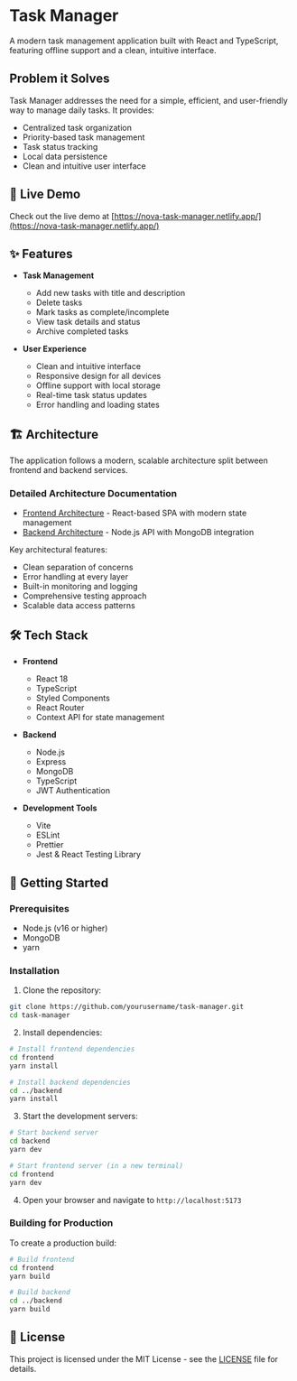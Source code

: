 # Task Manager

A modern task management application built with React and TypeScript, featuring offline support and a clean, intuitive interface.

## Problem it Solves

Task Manager addresses the need for a simple, efficient, and user-friendly way to manage daily tasks. It provides:

- Centralized task organization
- Priority-based task management
- Task status tracking
- Local data persistence
- Clean and intuitive user interface

## 🚀 Live Demo

Check out the live demo at [https://nova-task-manager.netlify.app/](https://nova-task-manager.netlify.app/)

## ✨ Features

- **Task Management**

  - Add new tasks with title and description
  - Delete tasks
  - Mark tasks as complete/incomplete
  - View task details and status
  - Archive completed tasks

- **User Experience**
  - Clean and intuitive interface
  - Responsive design for all devices
  - Offline support with local storage
  - Real-time task status updates
  - Error handling and loading states

## 🏗️ Architecture

The application follows a modern, scalable architecture split between frontend and backend services.

### Detailed Architecture Documentation

- [Frontend Architecture](frontend/README.md) - React-based SPA with modern state management
- [Backend Architecture](backend/README.md) - Node.js API with MongoDB integration

Key architectural features:

- Clean separation of concerns
- Error handling at every layer
- Built-in monitoring and logging
- Comprehensive testing approach
- Scalable data access patterns

## 🛠️ Tech Stack

- **Frontend**

  - React 18
  - TypeScript
  - Styled Components
  - React Router
  - Context API for state management

- **Backend**

  - Node.js
  - Express
  - MongoDB
  - TypeScript
  - JWT Authentication

- **Development Tools**
  - Vite
  - ESLint
  - Prettier
  - Jest & React Testing Library

## 🚀 Getting Started

### Prerequisites

- Node.js (v16 or higher)
- MongoDB
- yarn

### Installation

1. Clone the repository:

```bash
git clone https://github.com/yourusername/task-manager.git
cd task-manager
```

2. Install dependencies:

```bash
# Install frontend dependencies
cd frontend
yarn install

# Install backend dependencies
cd ../backend
yarn install
```

3. Start the development servers:

```bash
# Start backend server
cd backend
yarn dev

# Start frontend server (in a new terminal)
cd frontend
yarn dev
```

4. Open your browser and navigate to `http://localhost:5173`

### Building for Production

To create a production build:

```bash
# Build frontend
cd frontend
yarn build

# Build backend
cd ../backend
yarn build
```

## 📝 License

This project is licensed under the MIT License - see the [LICENSE](LICENSE) file for details.
